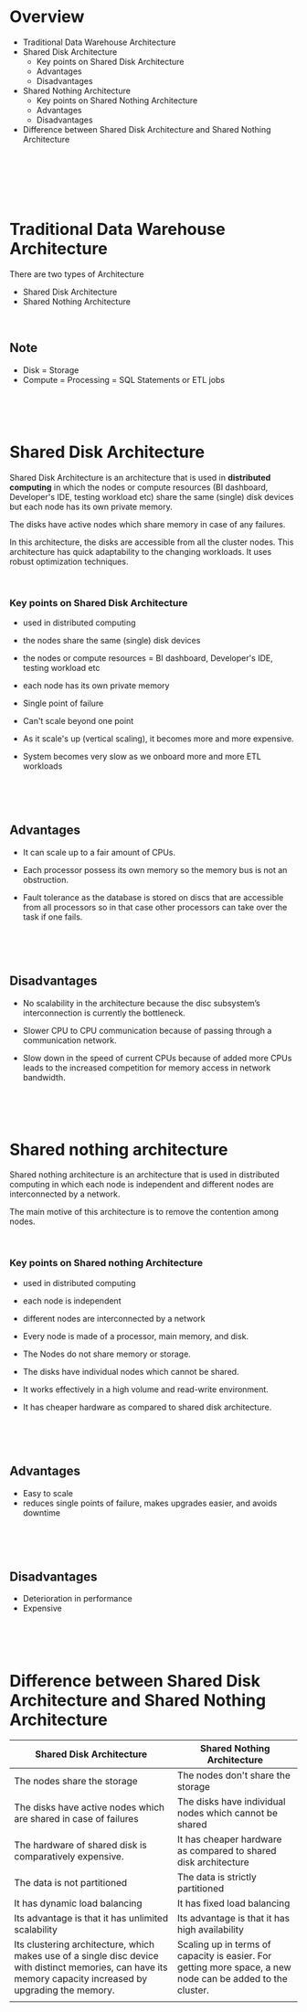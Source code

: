 # Overview

- Traditional Data Warehouse Architecture
- Shared Disk Architecture
  - Key points on Shared Disk Architecture
  - Advantages
  - Disadvantages
- Shared Nothing Architecture
  - Key points on Shared Nothing Architecture
  - Advantages
  - Disadvantages
- Difference between Shared Disk Architecture and Shared Nothing Architecture

&nbsp;

&nbsp;

&nbsp;

# Traditional Data Warehouse Architecture

There are two types of Architecture

- Shared Disk Architecture
- Shared Nothing Architecture

&nbsp;

## Note

- Disk = Storage
- Compute = Processing = SQL Statements or ETL jobs

&nbsp;

&nbsp;

# Shared Disk Architecture

Shared Disk Architecture is an architecture that is used in **distributed computing** in which the nodes or compute resources (BI dashboard, Developer's IDE, testing workload etc) share the same (single) disk devices but each node has its own private memory.

The disks have active nodes which share memory in case of any failures.

In this architecture, the disks are accessible from all the cluster nodes. This architecture has quick adaptability to the changing workloads. It uses robust optimization techniques.

&nbsp;

### Key points on Shared Disk Architecture

- used in distributed computing

- the nodes share the same (single) disk devices

- the nodes or compute resources = BI dashboard, Developer's IDE, testing workload etc

- each node has its own private memory

- Single point of failure

- Can't scale beyond one point

- As it scale's up (vertical scaling), it becomes more and more expensive.

- System becomes very slow as we onboard more and more ETL workloads

&nbsp;

&nbsp;

## Advantages

- It can scale up to a fair amount of CPUs.

- Each processor possess its own memory so the memory bus is not an obstruction.

- Fault tolerance as the database is stored on discs that are accessible from all processors so in that case other processors can take over the task if one fails.

&nbsp;

&nbsp;

## Disadvantages

- No scalability in the architecture because the disc subsystem’s interconnection is currently the bottleneck.

- Slower CPU to CPU communication because of passing through a communication network.

- Slow down in the speed of current CPUs because of added more CPUs leads to the increased competition for memory access in network bandwidth.

&nbsp;

&nbsp;

# Shared nothing architecture

Shared nothing architecture is an architecture that is used in distributed computing in which each node is independent and different nodes are interconnected by a network.

The main motive of this architecture is to remove the contention among nodes.

&nbsp;

### Key points on Shared nothing Architecture

- used in distributed computing

- each node is independent

- different nodes are interconnected by a network

- Every node is made of a processor, main memory, and disk.

- The Nodes do not share memory or storage.

- The disks have individual nodes which cannot be shared.

- It works effectively in a high volume and read-write environment.

- It has cheaper hardware as compared to shared disk architecture.

&nbsp;

&nbsp;

## Advantages

- Easy to scale
- reduces single points of failure, makes upgrades easier, and avoids downtime

&nbsp;

&nbsp;

## Disadvantages

- Deterioration in performance
- Expensive

&nbsp;

&nbsp;

# Difference between Shared Disk Architecture and Shared Nothing Architecture

| Shared Disk Architecture                                                                                                                                     | Shared Nothing Architecture                                                                                |
| ------------------------------------------------------------------------------------------------------------------------------------------------------------ | ---------------------------------------------------------------------------------------------------------- |
| The nodes share the storage                                                                                                                                  | The nodes don't share the storage                                                                          |
| The disks have active nodes which are shared in case of failures                                                                                             | The disks have individual nodes which cannot be shared                                                     |
| The hardware of shared disk is comparatively expensive.                                                                                                      | It has cheaper hardware as compared to shared disk architecture                                            |
| The data is not partitioned                                                                                                                                  | The data is strictly partitioned                                                                           |
| It has dynamic load balancing                                                                                                                                | It has fixed load balancing                                                                                |
| Its advantage is that it has unlimited scalability                                                                                                           | Its advantage is that it has high availability                                                             |
| Its clustering architecture, which makes use of a single disc device with distinct memories, can have its memory capacity increased by upgrading the memory. | Scaling up in terms of capacity is easier. For getting more space, a new node can be added to the cluster. |
|                                                                                                                                                              |                                                                                                            |

&nbsp;

&nbsp;
